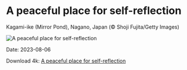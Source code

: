 # A peaceful place for self-reflection

Kagami-ike (Mirror Pond), Nagano, Japan (© Shoji Fujita/Getty Images)

![A peaceful place for self-reflection](https://bing.com/th?id=OHR.NaganoPond_EN-US2600828175_UHD.jpg&rf=LaDigue_UHD.jpg&pid=hp&w=1024&h=576&rs=1&c=4)

Date: 2023-08-06

Download 4k: [A peaceful place for self-reflection](https://bing.com/th?id=OHR.NaganoPond_EN-US2600828175_UHD.jpg&rf=LaDigue_UHD.jpg&pid=hp&w=3840&h=2160&rs=1&c=4)

